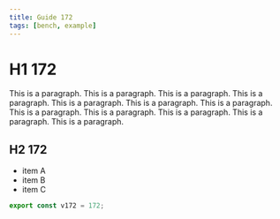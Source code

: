 ```yaml
---
title: Guide 172
tags: [bench, example]
---
```


# H1 172

This is a paragraph. This is a paragraph. This is a paragraph. This is a paragraph. This is a paragraph. This is a paragraph. This is a paragraph. This is a paragraph. This is a paragraph. This is a paragraph. This is a paragraph. This is a paragraph. 

## H2 172

- item A
- item B
- item C

```ts
export const v172 = 172;
```